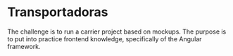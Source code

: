 # Transportadoras
 The challenge is to run a carrier project based on mockups. The purpose is to put into practice frontend knowledge, specifically of the Angular framework.

